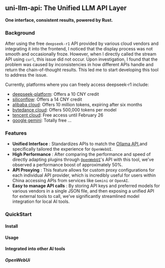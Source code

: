 ## uni-llm-api: The Unified LLM API Layer
**One interface, consistent results, powered by Rust.**

### Background  
After using the free `deepseek-r1` API provided by various cloud vendors and integrating it into the frontend, I noticed that the display process was not smooth and occasionally froze. However, when I directly called the stream API using `curl`, this issue did not occur. Upon investigation, I found that the problem was caused by inconsistencies in how different APIs handle and return the chain-of-thought results. This led me to start developing this tool to address the issue.  

Currently, platforms where you can freely access deepseek-r1 include:  
- [deepseek-platform](https://platform.deepseek.com/usage): Offers a 10 CNY credit  
- [siliconflow](https://docs.siliconflow.cn/api-reference/chat-completions/chat-completions): Offers a 14 CNY credit  
- [alibaba cloud](https://www.aliyun.com/product/bailian): Offers 10 million tokens, expiring after six months  
- [bytedance cloud](https://www.volcengine.com/docs/82379/1099522): Offers 500,000 tokens per model  
- [tencent cloud](https://cloud.tencent.com/document/product/1772/115969): Free access until February 26  
- [google gemini](https://ai.google.dev/gemini-api/docs/text-generation): Totally free
...

### Features  

- **Unified Interface** : Standardizes APIs to match the [Ollama API](https://github.com/ollama/ollama/blob/main/docs/api.md#generate-a-chat-completion),and specifically tailored the experience for `OpenWebUI`.
- **High Performance** : After comparing the performance and speed of directly adapting plugins through [`OpenWebUI`](https://docs.openwebui.com/pipelines/)'s API with this tool, we've observed a performance boost of approximately 50%.
- **API Proxying** : This feature allows for custom proxy configurations for each individual API provider, which is incredibly useful for users within China accessing APIs from services like `Gemini` or `OpenAI`.
- **Easy to manage API calls** : By storing API keys and preferred models for various vendors in a single JSON file, and then exposing a unified API for external tools to call, we've significantly streamlined model integration for local AI tools.

### QuickStart

#### Install

#### Usage


#### Integrated into other AI tools

##### OpenWebUi